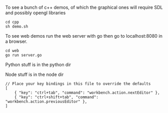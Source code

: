 To see a bunch of c++ demos, of which the graphical ones will require SDL and possibly opengl libraries

    cd cpp
    sh demo.sh

To see web demos run the web server with go then go to localhost:8080 in a browser.

    cd web
    go run server.go

Python stuff is in the python dir

Node stuff is in the node dir


    
    // Place your key bindings in this file to override the defaults
    [
        { "key": "ctrl+tab", "command": "workbench.action.nextEditor" },
        { "key": "ctrl+shift+tab", "command": "workbench.action.previousEditor" },
    ]
